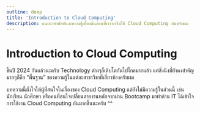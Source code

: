 ```yaml
---
outline: deep
title: 'Introduction to Cloud Computing'
description: แนะนำคำศัพท์และความรู้เบื้องต้นก่อนที่เราจะเริ่มใช้ Cloud Computing กันครับผม
---
```


# Introduction to Cloud Computing
ขึ้นปี 2024 กันแล้วนะครับ Technology ต่างๆก็เติบโตกันไปไกลมากแล้ว แต่สิ่งนึงที่ยังคงสำคัญมากๆก็คือ “พื้นฐาน” ของความรู้ในแต่ละสาขาวิชาที่เกี่ยวข้องครับผม

บทความนี้ตั้งใจให้ผู้ที่สนใจในเรื่องของ Cloud Computing แต่ยังไม่มีความรู้ในส่วนนี้ เช่นนักเรียน นักศึกษา หรือคนที่สนใจเปลี่ยนสายงานหลักจากผ่าน Bootcamp มาทำด้าน IT ได้เข้าใจการใช้งาน Cloud Computing กันมากขึ้นนะครับ ^^

